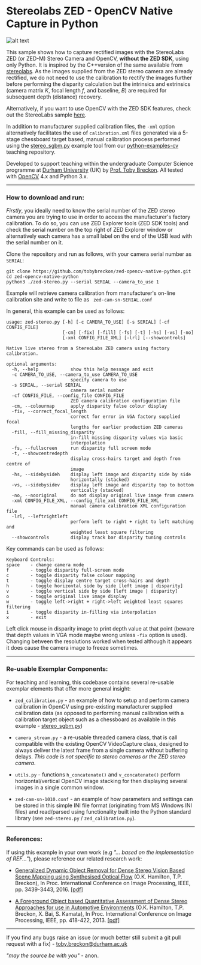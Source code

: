 # Stereolabs ZED -  OpenCV Native Capture in Python

![alt text](https://raw.githubusercontent.com/apennisi/ZedCameraGrabber/master/images/zed.jpg)

This sample shows how to capture rectified images with the StereoLabs ZED (or ZED-M) Stereo Camera and OpenCV, **without the ZED SDK**, using only Python. It is inspired by the C++version of the same available from [stereolabs](https://github.com/stereolabs/zed-opencv-native). As the images supplied from the ZED stereo camera are already rectified, we do not need to use the calibration to rectify the images further before performing the disparity calculation but the intrinsics and extrinsics (camera matrix _K_, focal length _f_, and baseline, _B_) are required for subsequent depth (distance) recovery.

Alternatively, if you want to use OpenCV with the ZED SDK features, check out the StereoLabs sample [here](https://github.com/stereolabs/zed-opencv).

In addition to manufacturer supplied calibration files, the ```-xml``` option alternatively facilitates the use of ```calibration.xml``` files generated via a 5-stage chessboard target based, manual calibration process performed using the [stereo_sgbm.py](https://github.com/tobybreckon/python-examples-cv/blob/master/stereo_sgbm.py) example tool from our [python-examples-cv](https://github.com/tobybreckon/python-examples-cv/blob/master/stereo_sgbm.py) teaching repository.

Developed to support teaching within the undergraduate Computer Science programme at [Durham University](http://www.durham.ac.uk) (UK) by [Prof. Toby Breckon](http://community.dur.ac.uk/toby.breckon/). All tested with [OpenCV](http://www.opencv.org) 4.x and Python 3.x.

---

### How to download and run:

_Firstly_, you ideally need to know the serial number of the ZED stereo camera you are trying to use in order to access the manufacturer's factory calibration. To do so, you can use ZED Explorer tools (ZED SDK tools) and check the serial number on the top right of ZED Explorer window or alternatively each camera has a small label on the end of the USB lead with the serial number on it.


Clone the repository and run as follows, with your camera serial number as ```SERIAL```:

```
git clone https://github.com/tobybreckon/zed-opencv-native-python.git
cd zed-opencv-native-python
python3 ./zed-stereo.py --serial SERIAL --camera_to_use 1
```

Example will retrieve camera calibration from manufacturer's on-line calibration site and write to file as ``` zed-cam-sn-SERIAL.conf```

In general, this example can be used as follows:

```
usage: zed-stereo.py [-h] [-c CAMERA_TO_USE] [-s SERIAL] [-cf CONFIG_FILE]
                     [-cm] [-fix] [-fill] [-fs] [-t] [-hs] [-vs] [-no]
                     [-xml CONFIG_FILE_XML] [-lrl] [--showcontrols]

Native live stereo from a StereoLabs ZED camera using factory calibration.

optional arguments:
  -h, --help            show this help message and exit
  -c CAMERA_TO_USE, --camera_to_use CAMERA_TO_USE
                        specify camera to use
  -s SERIAL, --serial SERIAL
                        camera serial number
  -cf CONFIG_FILE, --config_file CONFIG_FILE
                        ZED camera calibration configuration file
  -cm, --colourmap      apply disparity false colour display
  -fix, --correct_focal_length
                        correct for error in VGA factory supplied focal
                        lengths for earlier production ZED cameras
  -fill, --fill_missing_disparity
                        in-fill missing disparity values via basic
                        interpolation
  -fs, --fullscreen     run disparity full screen mode
  -t, --showcentredepth
                        display cross-hairs target and depth from centre of
                        image
  -hs, --sidebysideh    display left image and disparity side by side
                        horizontally (stacked)
  -vs, --sidebysidev    display left image and disparity top to bottom
                        vertically (stacked)
  -no, --nooriginal     do not display original live image from camera
  -xml CONFIG_FILE_XML, --config_file_xml CONFIG_FILE_XML
                        manual camera calibration XML configuration file
  -lrl, --leftrightleft
                        perform left to right + right to left matching and
                        weighted least square filtering
  --showcontrols        display track bar disparity tuning controls
```

Key commands can be used as follows:
```
Keyboard Controls:
space    - change camera mode
f        - toggle disparity full-screen mode
c        - toggle disparity false colour mapping
t        - toggle display centre target cross-hairs and depth
h        - toggle horizontal side by side [left image | disparity]
v        - toggle vertical side by side [left image | disparity]
o        - toggle original live image display
w        - toggle left->right + right->left weighted least squares filtering
i        - toggle disparity in-filling via interpolation
x        - exit
```

Left click mouse in disparity image to print depth value at that point (beware that depth values in VGA mode maybe wrong unless ```-fix``` option is used). Changing between the resolutions worked when tested although it appears it does cause the camera image to freeze sometimes.

---

### Re-usable Exemplar Components:

For teaching and learning, this codebase contains several re-usable exemplar elements that offer more general insight:

- ```zed_calibration.py``` - an example of how to setup and perform camera calibration in OpenCV using pre-existing manufacturer supplied calibration data (as opposed to performing manual calibration with a calibration target object such as a chessboard as available in this example - [stereo_sgbm.py](https://github.com/tobybreckon/python-examples-cv/blob/master/stereo_sgbm.py))

- ```camera_stream.py``` - a re-usable threaded camera class, that is call compatible with the existing OpenCV VideoCapture class, designed to always deliver the latest frame from a single camera without buffering delays. _This code is not specific to stereo cameras or the ZED stereo camera_.

- ```utils.py``` - functions ```h_concatenate()``` and ```v_concatenate()``` perform horizontal/vertical OpenCV image stacking for then displaying several images in a single common window.

- ```zed-cam-sn-1010.conf``` - an example of how parameters and settings can be stored in this simple INI file format (originating from MS Windows INI files) and read/parsed using functionality built into the Python standard library (see ```zed-stereo.py``` / ```zed_calibration.py```).

---

### References:

If using this example in your own work (e.g _"... based on the implementation of REF..."_), please reference our related research work:

- [Generalized Dynamic Object Removal for Dense Stereo Vision Based Scene Mapping using Synthesised Optical Flow](http://community.dur.ac.uk/toby.breckon/publications/papers/hamilton16removal.pdf) (O.K. Hamilton, T.P. Breckon), In Proc. International Conference on Image Processing, IEEE, pp. 3439-3443, 2016. [[pdf]](http://community.dur.ac.uk/toby.breckon/publications/papers/hamilton16removal.pdf)

- [A Foreground Object based Quantitative Assessment of Dense Stereo Approaches for use in Automotive Environments](http://community.dur.ac.uk/toby.breckon/publications/papers/hamilton13stereo.pdf) (O.K. Hamilton, T.P. Breckon, X. Bai, S. Kamata), In Proc. International Conference on Image Processing, IEEE, pp. 418-422, 2013. [[pdf]](http://community.dur.ac.uk/toby.breckon/publications/papers/hamilton13stereo.pdf)

---

If you find any bugs raise an issue (or much better still submit a git pull request with a fix) - toby.breckon@durham.ac.uk

_"may the source be with you"_ - anon.
